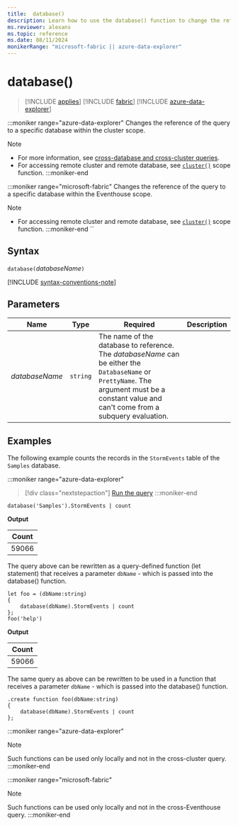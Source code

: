 ```yaml
---
title:  database()
description: Learn how to use the database() function to change the reference of the query to a specific database.
ms.reviewer: alexans
ms.topic: reference
ms.date: 08/11/2024
monikerRange: "microsoft-fabric || azure-data-explorer"
---
```

# database()

> [!INCLUDE [applies](../includes/applies-to-version/applies.md)] [!INCLUDE [fabric](../includes/applies-to-version/fabric.md)] [!INCLUDE [azure-data-explorer](../includes/applies-to-version/azure-data-explorer.md)]

:::moniker range="azure-data-explorer"
Changes the reference of the query to a specific database within the cluster scope.

> [!NOTE]
>
> * For more information, see [cross-database and cross-cluster queries](cross-cluster-or-database-queries.md).
> * For accessing remote cluster and remote database, see [`cluster()`](cluster-function.md) scope function.
:::moniker-end

:::moniker range="microsoft-fabric"
Changes the reference of the query to a specific database within the Eventhouse scope.
<!-- add link in the note to the Cross-database and cross-Eventhouse doc once it is created -->
> [!NOTE]
>
> * For accessing remote cluster and remote database, see [`cluster()`](cluster-function.md) scope function.
:::moniker-end
``

## Syntax

`database(`*databaseName*`)`

[!INCLUDE [syntax-conventions-note](../includes/syntax-conventions-note.md)]

## Parameters

|Name|Type|Required|Description|
|--|--|--|--|
| *databaseName* | `string` | The name of the database to reference. The *databaseName* can be either the `DatabaseName` or `PrettyName`. The argument must be a constant value and can't come from a subquery evaluation.|

## Examples

The following example counts the records in the `StormEvents` table of the `Samples` database.

:::moniker range="azure-data-explorer"
> [!div class="nextstepaction"]
> <a href="https://dataexplorer.azure.com/clusters/help/databases/Samples?query=H4sIAAAAAAAAA0tJLElMSixO1VAPTswtyEktVtfUCy7JL8p1LUvNKylWqFFIzi/NKwEAS+mhvycAAAA=" target="_blank">Run the query</a>
:::moniker-end

```kusto
database('Samples').StormEvents | count
```

**Output**

|Count|
|---|
|59066|

The query above can be rewritten as a query-defined function (let statement) that receives a parameter `dbName` - which is passed into the database() function.

```kusto
let foo = (dbName:string)
{
    database(dbName).StormEvents | count
};
foo('help')
```

**Output**

|Count|
|---|
|59066|

The same query as above can be rewritten to be used in a function that
receives a parameter `dbName` - which is passed into the database() function.

```kusto
.create function foo(dbName:string)
{
    database(dbName).StormEvents | count
};
```

:::moniker range="azure-data-explorer"
> [!NOTE]
> Such functions can be used only locally and not in the cross-cluster query.
:::moniker-end

:::moniker range="microsoft-fabric"
> [!NOTE]
> Such functions can be used only locally and not in the cross-Eventhouse query.
:::moniker-end
